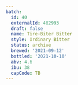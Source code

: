 ```yaml
---
batch:
  id: 40
  externalId: 402993
  draft: false
  name: Tire-Biter Bitter
  style: Ordinary Bitter
  status: archive
  brewed: '2021-09-12'
  bottled: '2021-10-10'
  abv: 4.6
  ibu: 38
  capCode: TB
---
```


